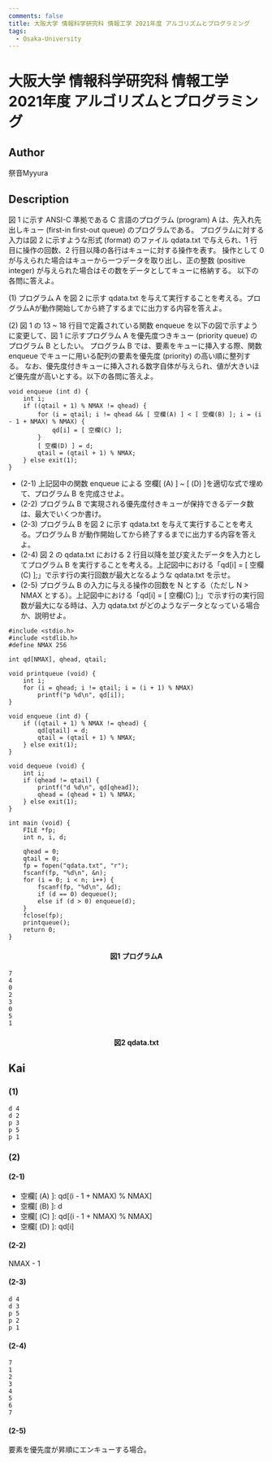 ```yaml
---
comments: false
title: 大阪大学 情報科学研究科 情報工学 2021年度 アルゴリズムとプログラミング
tags:
  - Osaka-University
---
```

# 大阪大学 情報科学研究科 情報工学 2021年度 アルゴリズムとプログラミング

## **Author**
祭音Myyura

## **Description**
図 1 に示す ANSI-C 準拠である C 言語のプログラム (program) A は、先入れ先出しキュー (first-in first-out queue) のプログラムである。
プログラムに対する入力は図 2 に示すような形式 (format) のファイル qdata.txt で与えられ、1 行目に操作の回数、2 行目以降の各行はキューに対する操作を表す。
操作として 0 が与えられた場合はキューから一つデータを取り出し、正の整数 (positive integer) が与えられた場合はその数をデータとしてキューに格納する。
以下の各問に答えよ。

(1) プログラム A を図 2 に示す qdata.txt を与えて実行することを考える。プログラムAが動作開始してから終了するまでに出力する内容を答えよ。

(2) 図 1 の 13 ~ 18 行目で定義されている関数 enqueue を以下の図で示すように変更して、図 1 に示すプログラム A を優先度つきキュー (priority queue) のプログラム B としたい。
プログラム B では、要素をキューに挿入する際、関数 enqueue でキューに用いる配列の要素を優先度 (priority) の高い順に整列する。
なお、優先度付きキューに挿入される数字自体が与えられ、値が大きいほど優先度が高いとする。以下の各問に答えよ。

```text
void enqueue (int d) {
    int i;
    if ((qtail + 1) % NMAX != qhead) {
        for (i = qtail; i != qhead && [ 空欄(A) ] < [ 空欄(B) ]; i = (i - 1 + NMAX) % NMAX) {
            qd[i] = [ 空欄(C) ];
        }
        [ 空欄(D) ] = d;
        qtail = (qtail + 1) % NMAX;
    } else exit(1);
}
```

- (2-1) 上記図中の関数 enqueue による 空欄\[ (A) \] ~ \[ (D) \]を適切な式で埋めて、プログラム B を完成させよ。
- (2-2) プログラム B で実現される優先度付きキューが保持できるデータ数は、最大でいくつか書け。
- (2-3) プログラム B を図 2 に示す qdata.txt を与えて実行することを考える。プログラム B が動作開始してから終了するまでに出力する内容を答えよ。
- (2-4) 図 2 の qdata.txt における 2 行目以降を並び変えたデータを入力としてプログラム B を実行することを考える。上記図中における「qd\[i\] = \[ 空欄(C) \];」で示す行の実行回数が最大となるような qdata.txt を示せ。
- (2-5) プログラム B の入力に与える操作の回数を N とする（ただし N > NMAX とする）。上記図中における「qd\[i\] = \[ 空欄(C) \];」で示す行の実行回数が最大になる時は、入力 qdata.txt がどのようなデータとなっている場合か、説明せよ。

```text
#include <stdio.h>
#include <stdlib.h>
#define NMAX 256

int qd[NMAX], qhead, qtail;

void printqueue (void) {
    int i;
    for (i = qhead; i != qtail; i = (i + 1) % NMAX)
        printf("p %d\n", qd[i]);
}

void enqueue (int d) {
    if ((qtail + 1) % NMAX != qhead) {
        qd[qtail] = d;
        qtail = (qtail + 1) % NMAX;
    } else exit(1);
}

void dequeue (void) {
    int i;
    if (qhead != qtail) {
        printf("d %d\n", qd[qhead]);
        qhead = (qhead + 1) % NMAX;
    } else exit(1);
}

int main (void) {
    FILE *fp;
    int n, i, d;

    qhead = 0;
    qtail = 0;
    fp = fopen("qdata.txt", "r");
    fscanf(fp, "%d\n", &n);
    for (i = 0; i < n; i++) {
        fscanf(fp, "%d\n", &d);
        if (d == 0) dequeue();
        else if (d > 0) enqueue(d);
    }
    fclose(fp);
    printqueue();
    return 0;
}
```
#### <center> 図1 プログラムA

```text
7
4
0
2
3
0
5
1
```
#### <center > 図2 qdata.txt

## **Kai**
### (1)
```text
d 4
d 2
p 3
p 5
p 1
```

### (2)
#### (2-1)
- 空欄\[ (A) \]: qd\[(i - 1 + NMAX) % NMAX\]
- 空欄\[ (B) \]: d
- 空欄\[ (C) \]: qd\[(i - 1 + NMAX) % NMAX\]
- 空欄\[ (D) \]: qd\[i\]

#### (2-2)
NMAX - 1

#### (2-3)
```text
d 4
d 3
p 5
p 2
p 1
```

#### (2-4)
```text
7
1
2
3
4
5
6
7
```

#### (2-5)
要素を優先度が昇順にエンキューする場合。
